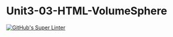 # Unit3-03-HTML-VolumeSphere
[![GitHub's Super Linter](https://github.com/ICS20-Programming-Graeme-Barbe/Unit3-03-HTML-VolumeSphere/workflows/GitHub's%20Super%20Linter/badge.svg)](https://github.com/ICS20-Programming-Graeme-Barbe/Unit3-03-HTML-VolumeSphere/actions)

